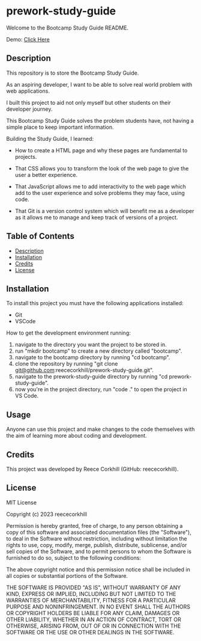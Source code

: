 # prework-study-guide

Welcome to the Bootcamp Study Guide README.

Demo: <a href="https://reececorkhill.github.io/prework-study-guide/"> Click Here</a>

## Description

This repository is to store the Bootcamp Study Guide. 

As an aspiring developer, I want to be able to solve real world problem with web applications.

I built this project to aid not only myself but other students on their developer journey.

This Bootcamp Study Guide solves the problem students have, not having a simple place to keep important information.

Building the Study Guide, I learned:

- How to create a HTML page and why these pages are fundamental to projects. 

- That CSS allows you to transform the look of the web page to give the user a better experience. 

- That JavaScript allows me to add interactivity to the web page which add to the user experience and solve problems they may face, using code. 

- That Git is a version control system which will benefit me as a developer as it allows me to manage and keep track of versions of a project. 

## Table of Contents

- [Description](#description)
- [Installation](#installation)
- [Credits](#credits)
- [License](#license)

## Installation

To install this project you must have the following applications installed:

- Git
- VSCode

How to get the development environment running:

1. navigate to the directory you want the project to be stored in.
2. run "mkdir bootcamp" to create a new directory called "bootcamp".
3. navigate to the bootcamp directory by running "cd bootcamp".
4. clone the repository by running "git clone git@github.com:reececorkhill/prework-study-guide.git".
5. navigate to the prework-study-guide directory by running "cd prework-study-guide".
6. now you're in the project directory, run "code ." to open the project in VS Code.

## Usage

Anyone can use this project and make changes to the code themselves with the aim of learning more about coding and development.

## Credits

This project was developed by Reece Corkhill (GitHub: reececorkhill).

## License

MIT License

Copyright (c) 2023 reececorkhill

Permission is hereby granted, free of charge, to any person obtaining a copy
of this software and associated documentation files (the "Software"), to deal
in the Software without restriction, including without limitation the rights
to use, copy, modify, merge, publish, distribute, sublicense, and/or sell
copies of the Software, and to permit persons to whom the Software is
furnished to do so, subject to the following conditions:

The above copyright notice and this permission notice shall be included in all
copies or substantial portions of the Software.

THE SOFTWARE IS PROVIDED "AS IS", WITHOUT WARRANTY OF ANY KIND, EXPRESS OR
IMPLIED, INCLUDING BUT NOT LIMITED TO THE WARRANTIES OF MERCHANTABILITY,
FITNESS FOR A PARTICULAR PURPOSE AND NONINFRINGEMENT. IN NO EVENT SHALL THE
AUTHORS OR COPYRIGHT HOLDERS BE LIABLE FOR ANY CLAIM, DAMAGES OR OTHER
LIABILITY, WHETHER IN AN ACTION OF CONTRACT, TORT OR OTHERWISE, ARISING FROM,
OUT OF OR IN CONNECTION WITH THE SOFTWARE OR THE USE OR OTHER DEALINGS IN THE
SOFTWARE.
